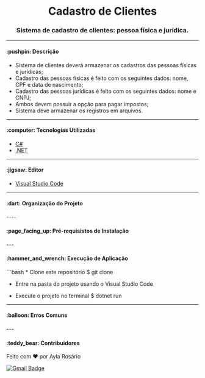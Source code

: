 <h1 align="center">Cadastro de Clientes</h1>
<h3 align="center">Sistema de cadastro de clientes: pessoa física e jurídica.</h3>

---
<h4 align="left">:pushpin: Descrição</h4>

<!--ts-->
   * Sistema de clientes deverá armazenar os cadastros das pessoas físicas e jurídicas;
   * Cadastro das pessoas físicas é feito com os seguintes dados: nome, CPF e data de nascimento;
   * Cadastro das pessoas jurídicas é feito com os seguintes dados: nome e CNPJ;
   * Ambos devem possuir a opção para pagar impostos;
   * Sistema deve armazenar os registros em arquivos.
<!--te-->
---

<h4 align="left">:computer: Tecnologias Utilizadas</h4>

<!--ts-->
   * [C#](https://learn.microsoft.com/pt-br/dotnet/csharp/)
   * [.NET](https://dotnet.microsoft.com/en-us/)
<!--te-->
---

<h4 align="left">:jigsaw: Editor</h4>

<!--ts-->
   * [Visual Studio Code](https://code.visualstudio.com/)
<!--te-->
---

<h4 align="left">:dart: Organização do Projeto</h4>
----

<h4 align="left">:page_facing_up: Pré-requisistos de Instalação</h4>
---

<h4 align="left">:hammer_and_wrench: Execução de Aplicação</h4>
```bash
* Clone este repositório
$ git clone <https://github.com/aylarosario/senaiUC12/tree/main/SA2/Sistema>

* Entre na pasta do projeto usando o Visual Studio Code

* Execute o projeto no terminal
$ dotnet run
---

<h4 align="left">:balloon: Erros Comuns</h4>
---

<h4 align="left">:teddy_bear: Contribuidores</h4>

Feito com ❤️ por Ayla Rosário
 
[![Gmail Badge](https://img.shields.io/badge/-ayla.rayanee@gmail.com-c14438?style=flat-square&logo=Gmail&logoColor=white&link=mailto:ayla.rayanee@gmail.com)](mailto:ayla.rayanee@gmail.com)
